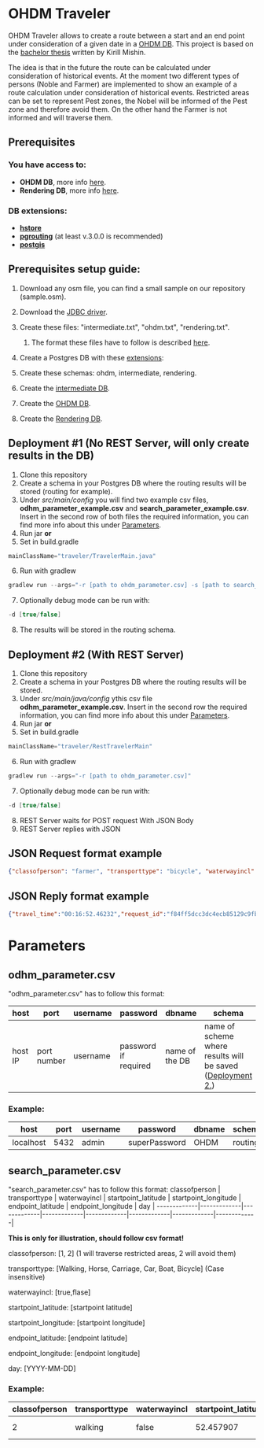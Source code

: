 # OHDM Traveler 

OHDM Traveler allows to create a route between a start and an end point under consideration of a given date in a [OHDM DB](https://github.com/OpenHistoricalDataMap).
This project is based on the [bachelor thesis](https://www.sharksystem.net/htw/FP_ICW_BA_MA/2020_Mishin_Bachelorarbeit.pdf) written by Kirill Mishin.

The idea is that in the future the route can be calculated under consideration of historical events.
At the moment two different types of persons (Noble and Farmer) are implemented to show an example of a route calculation under consideration of historical events. Restricted areas can be set to represent Pest zones, the Nobel will be informed of the Pest zone and therefore avoid them. On the other hand the Farmer is not informed and will traverse them. 
## Prerequisites

### You have access to:  
- **OHDM DB**, more info [here](https://github.com/OpenHistoricalDataMap/OSMImportUpdate/wiki). 
- **Rendering DB**, more info [here](https://github.com/OpenHistoricalDataMap/OSMImportUpdate/wiki/RenderingDB).

### DB extensions:
- **[hstore](https://www.postgresql.org/docs/9.1/hstore.html)**
- **[pgrouting](https://pgrouting.org/)** (at least v.3.0.0 is recommended) 
- **[postgis](https://postgis.net/)**  

## Prerequisites setup guide:

1. Download any osm file, you can find a small sample on our repository (sample.osm).
2. Download the [JDBC driver](https://jdbc.postgresql.org/download.html).
3. Create these files: "intermediate.txt", "ohdm.txt", "rendering.txt".
   1. The format these files have to follow is described [here](https://github.com/OpenHistoricalDataMap/OSMImportUpdate/wiki).
4. Create a Postgres DB with these [extensions](#db-extensions):

5. Create these schemas: ohdm, intermediate, rendering.
6. Create the [intermediate DB](https://github.com/OpenHistoricalDataMap/OSMImportUpdate/wiki/O2I).
7. Create the [OHDM DB](https://github.com/OpenHistoricalDataMap/OSMImportUpdate/wiki/I2D).
8. Create the [Rendering DB](https://github.com/OpenHistoricalDataMap/OSMImportUpdate/wiki/D2R).


## Deployment #1 (No REST Server, will only create results in the DB)

1. Clone this repository
2. Create a schema in your Postgres DB where the routing results will be stored (routing for example).
3. Under *src/main/config* you will find two example csv files, **odhm_parameter_example.csv** and **search_parameter_example.csv**.
Insert in the second row of both files the required information, you can find more info about this under [Parameters](#parameters).
4. Run jar **or**
5. Set in build.gradle
```java
mainClassName="traveler/TravelerMain.java"
```
6. Run with gradlew
```java
gradlew run --args="-r [path to ohdm_parameter.csv] -s [path to search_parameter.csv]"
```
7. Optionally debug mode can be run with:  
``` java
-d [true/false]
```
8. The results will be stored in the routing schema.


## Deployment #2 (With REST Server)

1. Clone this repository
2. Create a schema in your Postgres DB where the routing results will be stored.
3. Under *src/main/java/config* ythis csv file **odhm_parameter_example.csv**.
Insert in the second row the required information, you can find more info about this under [Parameters](#parameters).
4. Run jar **or**
5. Set in build.gradle
```java
mainClassName="traveler/RestTravelerMain"
```
6. Run with gradlew
```java
gradlew run --args="-r [path to ohdm_parameter.csv]"
```
7. Optionally debug mode can be run with:  
``` java
-d [true/false]
```
8. REST Server waits for POST request With JSON Body
9. REST Server replies with JSON 

## JSON Request format example
```json
{"classofperson": "farmer", "transporttype": "bicycle", "waterwayincl": "true", "startpoint": {"latitude": "52.457907", "longitude": "13.527333"}, "endpoint": {"latitude": "52.444784", "longitude": "13.507886"}, "day": "2019-12-1", "restricted_area": {}}
```
## JSON Reply format example
```json
{"travel_time":"00:16:52.46232","request_id":"f84ff5dcc3dc4ecb85129c9fba05891e"}
```
# Parameters

## odhm_parameter.csv

"odhm_parameter.csv" has to follow this format:

host | port | username | password | dbname | schema
-----|------|----------|----------|--------|--------
host IP | port number | username | password if required | name of the DB | name of scheme where results will be saved ([Deployment 2.](#deployment))

### Example:


host | port | username | password | dbname | schema
-----|------|----------|----------|--------|--------
localhost | 5432 | admin | superPassword | OHDM | routing

## search_parameter.csv

"search_parameter.csv" has to follow this format:
classofperson | transporttype | waterwayincl | startpoint_latitude | startpoint_longitude | endpoint_latitude | endpoint_longitude | day |
-------------|-------------|-------------|-------------|-------------|-------------|-------------|-------------|

**This is only for illustration, should follow csv format!**

classofperson: \[1, 2\] (1 will traverse restricted areas, 2 will avoid them) 

transporttype: \[Walking, Horse, Carriage, Car, Boat, Bicycle\] (Case insensitive)

waterwayincl: \[true,flase\]

startpoint_latitude: \[startpoint latitude\] 

startpoint_longitude: \[startpoint longitude\]

endpoint_latitude: \[endpoint latitude\]

endpoint_longitude: \[endpoint longitude\]

day: \[YYYY-MM-DD\]


### Example:
classofperson | transporttype | waterwayincl | startpoint_latitude | startpoint_longitude | endpoint_latitude | endpoint_longitude | day |
-------------|-------------|-------------|-------------|-------------|-------------|-------------|-------------|
2 | walking | false | 52.457907 | 13.527333 | 52.461204 | 13.513603 | 2019-12-1 |
